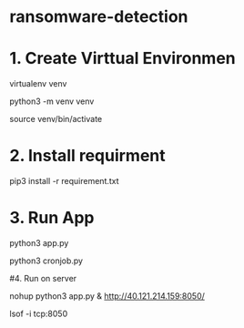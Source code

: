 # ransomware-detection

# 1. Create Virttual Environmen
virtualenv venv

python3 -m venv venv

source venv/bin/activate

# 2. Install requirment

pip3 install -r requirement.txt

# 3. Run App
python3 app.py

python3 cronjob.py

#4. Run on server

 nohup python3 app.py &
 http://40.121.214.159:8050/

 lsof -i tcp:8050
 